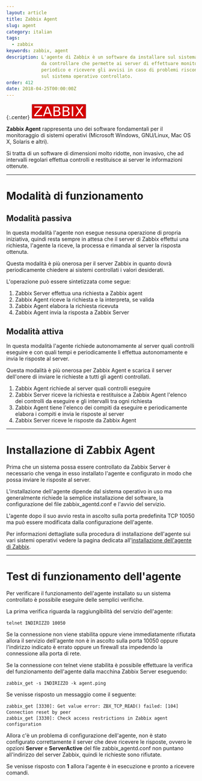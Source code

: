 ```yaml
---
layout: article
title: Zabbix Agent
slug: agent
category: italian
tags:
  - zabbix
keywords: zabbix, agent
description: L'agente di Zabbix è un software da installare sul sistema operativo
             da controllare che permette ai server di effettuare monitoraggio
             periodico e ricevere gli avvisi in caso di problemi riscontrati
             sul sistema operativo controllato.
order: 412
date: 2018-04-25T00:00:00Z
---
```


{:.center}
![Zabbix logo](/resources/articles/zabbix/logo.png)

**Zabbix Agent** rappresenta uno dei software fondamentali per il monitoraggio
di sistemi operativi (Microsoft Windows, GNU/Linux, Mac OS X, Solaris e altri).

Si tratta di un software di dimensioni molto ridotte, non invasivo, che ad
intervalli regolari effettua controlli e restituisce ai server le informazioni
ottenute.

----
# Modalità di funzionamento

## Modalità passiva

In questa modalità l'agente non esegue nessuna operazione di propria iniziativa,
quindi resta sempre in attesa che il server di Zabbix effettui una richiesta,
l'agente la riceve, la processa e rimanda al server la risposta ottenuta.

Questa modalità è più onerosa per il server Zabbix in quanto dovrà periodicamente
chiedere ai sistemi controllati i valori desiderati.

L'operazione può essere sintetizzata come segue:

1. Zabbix Server effettua una richiesta a Zabbix agent
1. Zabbix Agent riceve la richiesta e la interpreta, se valida
1. Zabbix Agent elabora la richiesta ricevuta
1. Zabbix Agent invia la risposta a Zabbix Server

## Modalità attiva

In questa modalità l'agente richiede autonomamente al server quali controlli
eseguire e con quali tempi e periodicamente li effettua autonomamente e invia
le risposte al server.

Questa modalità è più onerosa per Zabbix Agent e scarica il server dell'onere di
inviare le richieste a tutti gli agenti controllati.

1. Zabbix Agent richiede al server quali controlli eseguire
1. Zabbix Server riceve la richiesta e restituisce a Zabbix Agent l'elenco dei
   controlli da eseguire e gli intervalli tra ogni richiesta
1. Zabbix Agent tiene l'elenco dei compiti da eseguire e periodicamente elabora
   i compiti e invia le risposte al server
1. Zabbix Server riceve le risposte da Zabbix Agent

----
# Installazione di Zabbix Agent

Prima che un sistema possa essere controllato da Zabbix Server è necessario che
venga in esso installato l'agente e configurato in modo che possa inviare le
risposte al server.

L'installazione dell'agente dipende dal sistema operativo in uso ma generalmente
richiede la semplice installazione del software, la configurazione del file
zabbix_agentd.conf e l'avvio del servizio.

L'agente dopo il suo avvio resta in ascolto sulla porta predefinita TCP 10050 ma
può essere modificata dalla configurazione dell'agente.

Per informazioni dettagliate sulla procedura di installazione dell'agente sui
vari sistemi operativi vedere la pagina dedicata all'[installazione dell'agente
di Zabbix][Zabbix Agent installation].

----
# Test di funzionamento dell'agente

Per verificare il funzionamento dell'agente installato su un sistema controllato
è possibile eseguire delle semplici verifiche.

La prima verifica riguarda la raggiungibilità del servizio dell'agente:

    telnet INDIRIZZO 10050

Se la connessione non viene stabilita oppure viene immediatamente rifiutata
allora il servizio dell'agente non è in ascolto sulla porta 10050 oppure
l'indirizzo indicato è errato oppure un firewall sta impedendo la connessione
alla porta di rete.

Se la connessione con telnet viene stabilita è possibile effettuare la verifica
del funzionamento dell'agente dalla macchina Zabbix Server eseguendo:

    zabbix_get -s INDIRIZZO -k agent.ping

Se venisse risposto un messaggio come il seguente:

    zabbix_get [3330]: Get value error: ZBX_TCP_READ() failed: [104] Connection reset by peer
    zabbix_get [3330]: Check access restrictions in Zabbix agent configuration

Allora c'è un problema di configurazione dell'agente, non è stato configurato
correttamente il server che deve ricevere le risposte, ovvero le opzioni
**Server** e **ServerActive** del file zabbix_agentd.conf non puntano all'indirizzo
del server Zabbix, quindi le richieste sono rifiutate.

Se venisse risposto con **1** allora l'agente è in esecuzione e pronto a
ricevere comandi.

[Zabbix Agent installation]: agent-installation.html
